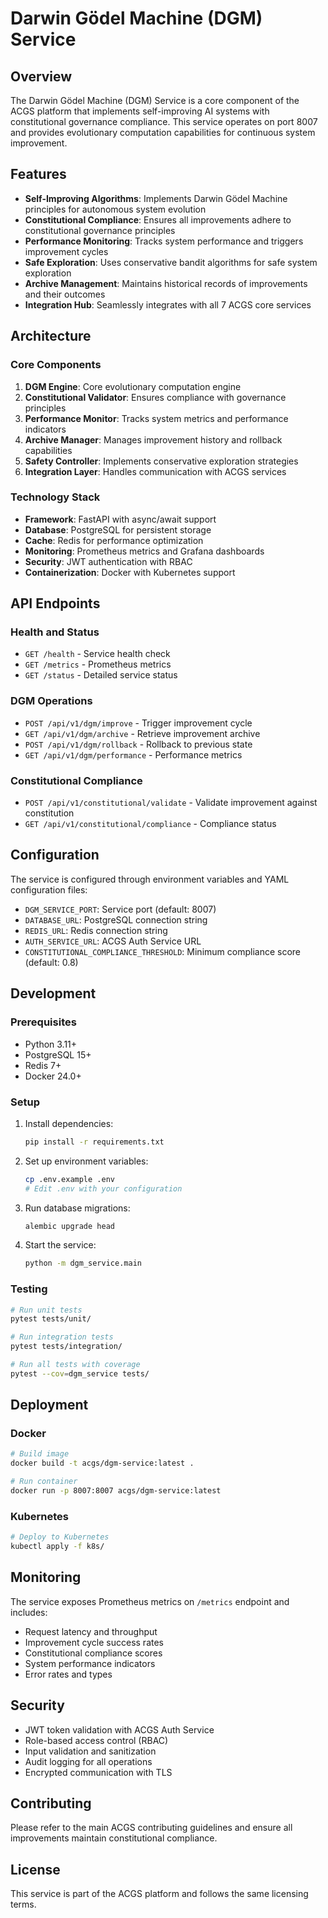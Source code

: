 # Darwin Gödel Machine (DGM) Service

## Overview

The Darwin Gödel Machine (DGM) Service is a core component of the ACGS platform that implements self-improving AI systems with constitutional governance compliance. This service operates on port 8007 and provides evolutionary computation capabilities for continuous system improvement.

## Features

- **Self-Improving Algorithms**: Implements Darwin Gödel Machine principles for autonomous system evolution
- **Constitutional Compliance**: Ensures all improvements adhere to constitutional governance principles
- **Performance Monitoring**: Tracks system performance and triggers improvement cycles
- **Safe Exploration**: Uses conservative bandit algorithms for safe system exploration
- **Archive Management**: Maintains historical records of improvements and their outcomes
- **Integration Hub**: Seamlessly integrates with all 7 ACGS core services

## Architecture

### Core Components

1. **DGM Engine**: Core evolutionary computation engine
2. **Constitutional Validator**: Ensures compliance with governance principles
3. **Performance Monitor**: Tracks system metrics and performance indicators
4. **Archive Manager**: Manages improvement history and rollback capabilities
5. **Safety Controller**: Implements conservative exploration strategies
6. **Integration Layer**: Handles communication with ACGS services

### Technology Stack

- **Framework**: FastAPI with async/await support
- **Database**: PostgreSQL for persistent storage
- **Cache**: Redis for performance optimization
- **Monitoring**: Prometheus metrics and Grafana dashboards
- **Security**: JWT authentication with RBAC
- **Containerization**: Docker with Kubernetes support

## API Endpoints

### Health and Status
- `GET /health` - Service health check
- `GET /metrics` - Prometheus metrics
- `GET /status` - Detailed service status

### DGM Operations
- `POST /api/v1/dgm/improve` - Trigger improvement cycle
- `GET /api/v1/dgm/archive` - Retrieve improvement archive
- `POST /api/v1/dgm/rollback` - Rollback to previous state
- `GET /api/v1/dgm/performance` - Performance metrics

### Constitutional Compliance
- `POST /api/v1/constitutional/validate` - Validate improvement against constitution
- `GET /api/v1/constitutional/compliance` - Compliance status

## Configuration

The service is configured through environment variables and YAML configuration files:

- `DGM_SERVICE_PORT`: Service port (default: 8007)
- `DATABASE_URL`: PostgreSQL connection string
- `REDIS_URL`: Redis connection string
- `AUTH_SERVICE_URL`: ACGS Auth Service URL
- `CONSTITUTIONAL_COMPLIANCE_THRESHOLD`: Minimum compliance score (default: 0.8)

## Development

### Prerequisites

- Python 3.11+
- PostgreSQL 15+
- Redis 7+
- Docker 24.0+

### Setup

1. Install dependencies:
   ```bash
   pip install -r requirements.txt
   ```

2. Set up environment variables:
   ```bash
   cp .env.example .env
   # Edit .env with your configuration
   ```

3. Run database migrations:
   ```bash
   alembic upgrade head
   ```

4. Start the service:
   ```bash
   python -m dgm_service.main
   ```

### Testing

```bash
# Run unit tests
pytest tests/unit/

# Run integration tests
pytest tests/integration/

# Run all tests with coverage
pytest --cov=dgm_service tests/
```

## Deployment

### Docker

```bash
# Build image
docker build -t acgs/dgm-service:latest .

# Run container
docker run -p 8007:8007 acgs/dgm-service:latest
```

### Kubernetes

```bash
# Deploy to Kubernetes
kubectl apply -f k8s/
```

## Monitoring

The service exposes Prometheus metrics on `/metrics` endpoint and includes:

- Request latency and throughput
- Improvement cycle success rates
- Constitutional compliance scores
- System performance indicators
- Error rates and types

## Security

- JWT token validation with ACGS Auth Service
- Role-based access control (RBAC)
- Input validation and sanitization
- Audit logging for all operations
- Encrypted communication with TLS

## Contributing

Please refer to the main ACGS contributing guidelines and ensure all improvements maintain constitutional compliance.

## License

This service is part of the ACGS platform and follows the same licensing terms.
